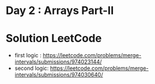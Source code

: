 # Day 2 : Arrays Part-II

# Solution LeetCode

- first logic : https://leetcode.com/problems/merge-intervals/submissions/974023144/
- second logic: https://leetcode.com/problems/merge-intervals/submissions/974030640/
